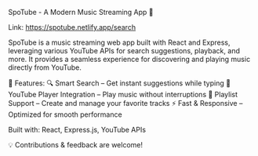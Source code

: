 SpoTube - A Modern Music Streaming App 🎵

Link: https://spotube.netlify.app/search

SpoTube is a music streaming web app built with React and Express, leveraging various YouTube APIs for search suggestions, playback, and more. It provides a seamless experience for discovering and playing music directly from YouTube.

🚀 Features:
🔍 Smart Search – Get instant suggestions while typing
🎵 YouTube Player Integration – Play music without interruptions
📂 Playlist Support – Create and manage your favorite tracks
⚡ Fast & Responsive – Optimized for smooth performance

Built with: React, Express.js, YouTube APIs

💡 Contributions & feedback are welcome!
